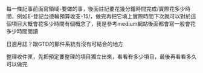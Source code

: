 
每一條記事前面寫領域-要做的事，後面註記要花幾分鐘時間完成/實際花多少時間，例如E-登記台德輪預算收支-15/，做完再把它填上實際時間下次就可以對於這個項目大概會花多少時間有個概念了，我是參考medium網站後面都會寫一般會花多少時間閱讀

日週月誌？跟GTD的郵件系統有沒有可結合的地方

整理收件匣，先把預定要整理的項目獨立出來，看看有多少項目，最後再看看多久可以做完